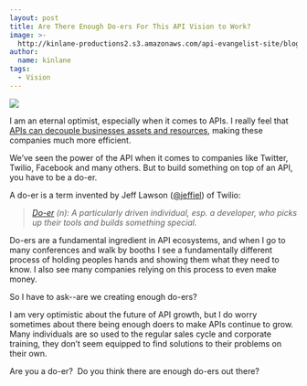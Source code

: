 ```yaml
---
layout: post
title: Are There Enough Do-ers For This API Vision to Work?
image: >-
  http://kinlane-productions2.s3.amazonaws.com/api-evangelist-site/blog/Twilio-Logo.png
author:
  name: kinlane
tags:
  - Vision
---
```

[![](http://kinlane-productions2.s3.amazonaws.com/twilio/Twilio-Logo.png)](http://www.twilio.com/)

I am an eternal optimist, especially when it comes to APIs. I really feel that [APIs can decouple businesses assets and resources](http://www.apievangelist.com/2011/12/25/apis-can-decouple-business-information-and-resources/ "APIs can decouple business assets and resources"), making these companies much more efficient.

We’ve seen the power of the API when it comes to companies like Twitter, Twilio, Facebook and many others. But to build something on top of an API, you have to be a do-er.

A do-er is a term invented by Jeff Lawson ([@jeffiel](https://twitter.com/#!/jeffiel)) of Twilio:

> _[Do-er](http://www.twilio.com/doers "Do-er") (n): A particularly driven individual, esp. a developer, who picks up their tools and builds something special._

Do-ers are a fundamental ingredient in API ecosystems, and when I go to many conferences and walk by booths I see a fundamentally different process of holding peoples hands and showing them what they need to know. I also see many companies relying on this process to even make money.

So I have to ask--are we creating enough do-ers?  

I am very optimistic about the future of API growth, but I do worry sometimes about there being enough doers to make APIs continue to grow. Many individuals are so used to the regular sales cycle and corporate training, they don’t seem equipped to find solutions to their problems on their own.

Are you a do-er?  Do you think there are enough do-ers out there?